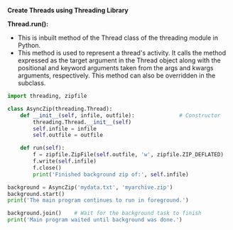 **Create Threads using Threading Library**

**Thread.run():**
- This is inbuilt method of the Thread class of the threading module in Python.
- This method is used to represent a thread's activity. It calls the method expressed as the target argument in the Thread object along with the positional and keyword arguments taken from the args and kwargs arguments, respectively. This method can also be overridden in the subclass.
```py
import threading, zipfile

class AsyncZip(threading.Thread):
    def __init__(self, infile, outfile):              # Constructor
        threading.Thread.__init__(self)
        self.infile = infile
        self.outfile = outfile

    def run(self):
        f = zipfile.ZipFile(self.outfile, 'w', zipfile.ZIP_DEFLATED)
        f.write(self.infile)
        f.close()
        print('Finished background zip of:', self.infile)

background = AsyncZip('mydata.txt', 'myarchive.zip')
background.start()
print('The main program continues to run in foreground.')

background.join()    # Wait for the background task to finish
print('Main program waited until background was done.')
```
